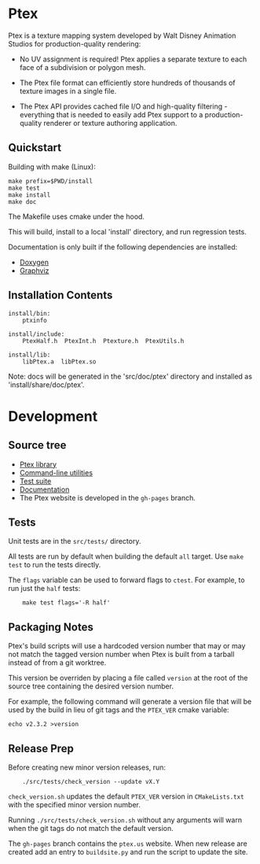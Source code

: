 # Ptex

Ptex is a texture mapping system developed by Walt Disney Animation Studios
for production-quality rendering:

* No UV assignment is required! Ptex applies a separate texture to each face
  of a subdivision or polygon mesh.

* The Ptex file format can efficiently store hundreds of thousands of texture
  images in a single file.

* The Ptex API provides cached file I/O and high-quality filtering -
  everything that is needed to easily add Ptex support to a production-quality
  renderer or texture authoring application.


## Quickstart

Building with make (Linux):

    make prefix=$PWD/install
    make test
    make install
    make doc

The Makefile uses cmake under the hood.

This will build, install to a local 'install' directory, and
run regression tests.

Documentation is only built if the following dependencies are installed:

- [Doxygen](http://www.doxygen.nl/)
- [Graphviz](https://graphviz.org/)


## Installation Contents

    install/bin:
        ptxinfo

    install/include:
        PtexHalf.h  PtexInt.h  Ptexture.h  PtexUtils.h

    install/lib:
        libPtex.a  libPtex.so

Note: docs will be generated in the 'src/doc/ptex' directory
and installed as 'install/share/doc/ptex'.


# Development

## Source tree

* [Ptex library](src/ptex)
* [Command-line utilities](src/utilities)
* [Test suite](src/tests)
* [Documentation](src/doc)
* The Ptex website is developed in the `gh-pages` branch.


## Tests

Unit tests are in the `src/tests/` directory.

All tests are run by default when building the default `all` target.
Use `make test` to run the tests directly.

The `flags` variable can be used to forward flags to `ctest`.
For example, to run just the `half` tests:

        make test flags='-R half'


## Packaging Notes

Ptex's build scripts will use a hardcoded version number that may or may not
match the tagged version number when Ptex is built from a tarball instead of
from a git worktree.

This version be overriden by placing a file called `version` at the root of
the source tree containing the desired version number.

For example, the following command will generate a version file that will be
used by the build in lieu of git tags and the `PTEX_VER` cmake variable:

    echo v2.3.2 >version


## Release Prep

Before creating new minor version releases, run:

        ./src/tests/check_version --update vX.Y

`check_version.sh` updates the default `PTEX_VER` version in `CMakeLists.txt`
with the specified minor version number.

Running `./src/tests/check_version.sh` without any arguments will warn when
the git tags do not match the default version.

The `gh-pages` branch contains the `ptex.us` website.  When new release are
created add an entry to `buildsite.py` and run the script to update the site.
